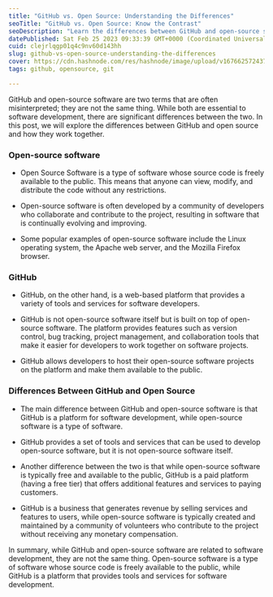 ```yaml
---
title: "GitHub vs. Open Source: Understanding the Differences"
seoTitle: "GitHub vs. Open Source: Know the Contrast"
seoDescription: "Learn the differences between GitHub and open-source software, and how they work together in software development"
datePublished: Sat Feb 25 2023 09:33:39 GMT+0000 (Coordinated Universal Time)
cuid: clejrlqgp01q4c9nv60d143hh
slug: github-vs-open-source-understanding-the-differences
cover: https://cdn.hashnode.com/res/hashnode/image/upload/v1676625724370/d9eca3e7-f5aa-4525-9c4d-2e9db4dc4a5c.png
tags: github, opensource, git

---
```


GitHub and open-source software are two terms that are often misinterpreted; they are not the same thing. While both are essential to software development, there are significant differences between the two. In this post, we will explore the differences between GitHub and open source and how they work together.

### Open-source software

* Open Source Software is a type of software whose source code is freely available to the public. This means that anyone can view, modify, and distribute the code without any restrictions.
    
* Open-source software is often developed by a community of developers who collaborate and contribute to the project, resulting in software that is continually evolving and improving.
    
* Some popular examples of open-source software include the Linux operating system, the Apache web server, and the Mozilla Firefox browser.
    

### GitHub

* GitHub, on the other hand, is a web-based platform that provides a variety of tools and services for software developers.
    
* GitHub is not open-source software itself but is built on top of open-source software. The platform provides features such as version control, bug tracking, project management, and collaboration tools that make it easier for developers to work together on software projects.
    
* GitHub allows developers to host their open-source software projects on the platform and make them available to the public.
    

### Differences Between GitHub and Open Source

* The main difference between GitHub and open-source software is that GitHub is a platform for software development, while open-source software is a type of software.
    
* GitHub provides a set of tools and services that can be used to develop open-source software, but it is not open-source software itself.
    
* Another difference between the two is that while open-source software is typically free and available to the public, GitHub is a paid platform (having a free tier) that offers additional features and services to paying customers.
    
* GitHub is a business that generates revenue by selling services and features to users, while open-source software is typically created and maintained by a community of volunteers who contribute to the project without receiving any monetary compensation.
    

In summary, while GitHub and open-source software are related to software development, they are not the same thing. Open-source software is a type of software whose source code is freely available to the public, while GitHub is a platform that provides tools and services for software development.